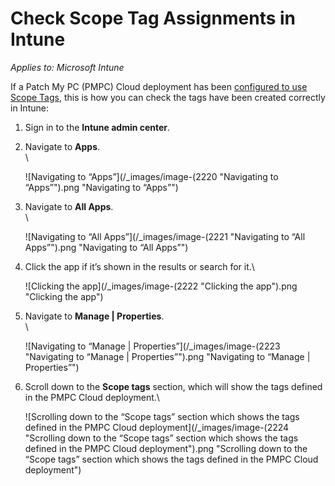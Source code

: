 # Check Scope Tag Assignments in Intune

_Applies to: Microsoft Intune_

If a Patch My PC (PMPC) Cloud deployment has been [configured to use Scope Tags](../../cloud-deployments/deploying-an-app-using-cloud/cloud-configurations-deployment-tab/role-scope-tags-optional.md), this is how you can check the tags have been created correctly in Intune:

1. Sign in to the **Intune admin center**.
2.  Navigate to **Apps**.\
    \


    ![Navigating to “Apps”](/_images/image-(2220 "Navigating to “Apps”").png "Navigating to “Apps”")


3.  Navigate to **All Apps**.\
    \


    ![Navigating to “All Apps”](/_images/image-(2221 "Navigating to “All Apps”").png "Navigating to “All Apps”")


4.  Click the app if it’s shown in the results or search for it.\


    ![Clicking the app](/_images/image-(2222 "Clicking the app").png "Clicking the app")


5.  Navigate to **Manage | Properties**.\
    \


    ![Navigating to “Manage | Properties”](/_images/image-(2223 "Navigating to “Manage | Properties”").png "Navigating to “Manage | Properties”")


6.  Scroll down to the **Scope tags** section, which will show the tags defined in the PMPC Cloud deployment.\


    ![Scrolling down to the “Scope tags” section which shows the tags defined in the PMPC Cloud deployment](/_images/image-(2224 "Scrolling down to the “Scope tags” section which shows the tags defined in the PMPC Cloud deployment").png "Scrolling down to the “Scope tags” section which shows the tags defined in the PMPC Cloud deployment")

